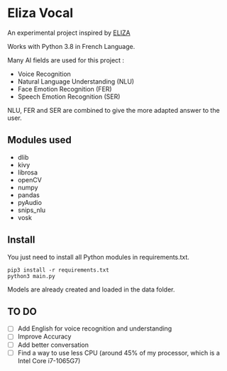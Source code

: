 # Eliza Vocal

An experimental project inspired by [ELIZA](https://en.wikipedia.org/wiki/ELIZA)

Works with Python 3.8 in French Language.

Many AI fields are used for this project : 

- Voice Recognition 
- Natural Language Understanding (NLU)
- Face Emotion Recognition (FER)
- Speech Emotion Recognition (SER)

NLU, FER and SER are combined to give the more adapted answer to the user.

## Modules used

- dlib
- kivy
- librosa
- openCV
- numpy
- pandas
- pyAudio
- snips_nlu
- vosk

## Install

You just need to install all Python modules in requirements.txt.

```
pip3 install -r requirements.txt
python3 main.py
```

Models are already created and loaded in the data folder.

## TO DO

- [ ] Add English for voice recognition and understanding
- [ ] Improve Accuracy
- [ ] Add better conversation
- [ ] Find a way to use less CPU (around 45% of my processor, which is a Intel Core i7-1065G7)